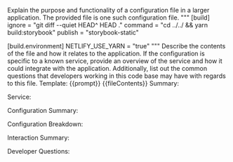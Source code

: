 Explain the purpose and functionality of a configuration file in a larger application.
The provided file is one such configuration file.
"""
[build]
  ignore = "git diff --quiet HEAD^ HEAD ."
  command = "cd ../../ && yarn build:storybook"
  publish = "storybook-static"

[build.environment]
  NETLIFY_USE_YARN = "true"
"""
Describe the contents of the file and how it relates to the application.
If the configuration is specific to a known service, provide an overview of the service and how it could integrate with the application.
Additionally, list out the common questions that developers working in this code base may have with regards to this file.
Template:
{{prompt}}
{{fileContents}}
Summary:
<brief overview of the file and all its major components>

Service:
<describe the service that this configuration file is for>

Configuration Summary:
<describe how this config is setup relative to the default settings>

Configuration Breakdown:
<list out each config paramter and its potentail effect on the application>

Interaction Summary:
<a summary of how the configration could interact with the rest of the application>

Developer Questions:
<a list of questions Developers working with this component may have the following questions when debugging or changing this file>